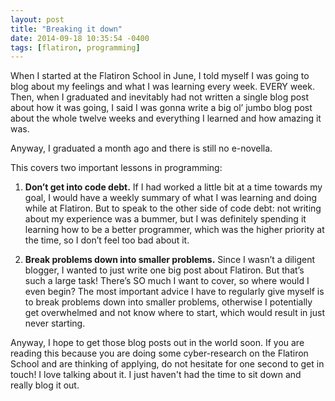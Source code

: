 ```yaml
---
layout: post
title: "Breaking it down"
date: 2014-09-18 10:35:54 -0400
tags: [flatiron, programming]
---
```


When I started at the Flatiron School in June, I told myself I was going to blog about my feelings and what I was learning every week. EVERY week. Then, when I graduated and inevitably had not written a single blog post about how it was going, I said I was gonna write a big ol’ jumbo blog post about the whole twelve weeks and everything I learned and how amazing it was.

Anyway, I graduated a month ago and there is still no e-novella.

This covers two important lessons in programming:

1. __Don’t get into code debt.__ If I had worked a little bit at a time towards my goal, I would have a weekly summary of what I was learning and doing while at Flatiron. But to speak to the other side of code debt: not writing about my experience was a bummer, but I was definitely spending it learning how to be a better programmer, which was the higher priority at the time, so I don’t feel too bad about it.

2. __Break problems down into smaller problems.__ Since I wasn’t a diligent blogger, I wanted to just write one big post about Flatiron. But that’s such a large task! There’s SO much I want to cover, so where would I even begin? The most important advice I have to regularly give myself is to break problems down into smaller problems, otherwise I potentially get overwhelmed and not know where to start, which would result in just never starting. 

Anyway, I hope to get those blog posts out in the world soon. If you are reading this because you are doing some cyber-research on the Flatiron School and are thinking of applying, do not hesitate for one second to get in touch! I love talking about it. I just haven't had the time to sit down and really blog it out.